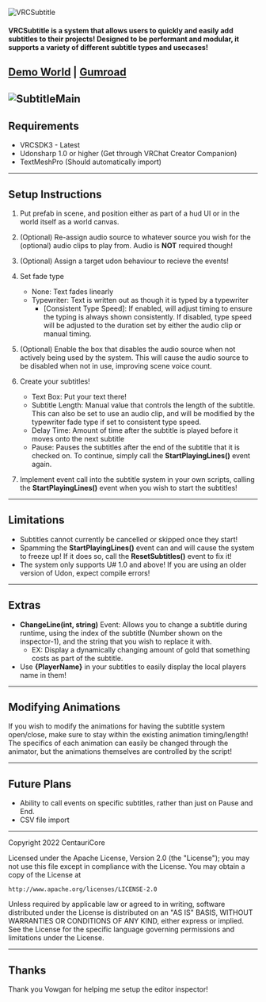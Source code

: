 ![VRCSubtitle](https://user-images.githubusercontent.com/28989460/183273832-bc709af2-5183-4966-8746-da98625ed422.png)
#### VRCSubtitle is a system that allows users to quickly and easily add subtitles to their projects! Designed to be performant and modular, it supports a variety of different subtitle types and usecases!

[Demo World](https://vrchat.com/home/launch?worldId=wrld_55b59087-675c-4ea8-9e1a-db0dda5ef8fe) | [Gumroad](https://centauri.gumroad.com/l/rrqay)
---
![SubtitleMain](https://user-images.githubusercontent.com/28989460/183273641-d4365703-9bc9-469e-bea6-1326d2be6e78.PNG)
---
## Requirements
- VRCSDK3 - Latest
- Udonsharp 1.0 or higher (Get through VRChat Creator Companion)
- TextMeshPro (Should automatically import)
---
## Setup Instructions

1) Put prefab in scene, and position either as part of a hud UI or in the world itself as a world canvas.
2) (Optional) Re-assign audio source to whatever source you wish for the (optional) audio clips to play from. Audio is **NOT** required though!
3) (Optional) Assign a target udon behaviour to recieve the events!
4) Set fade type
    - None: Text fades linearly
    - Typewriter: Text is written out as though it is typed by a typewriter
        - [Consistent Type Speed]: If enabled, will adjust timing to ensure the typing is always shown consistently. If disabled, type speed will be adjusted to the duration set by either the audio clip or manual timing.

5) (Optional) Enable the box that disables the audio source when not actively being used by the system. This will cause the audio source to be disabled when not in use, improving scene voice count.

6) Create your subtitles!
    - Text Box: Put your text there!
    - Subtitle Length: Manual value that controls the length of the subtitle. This can also be set to use an audio clip, and will be modified by the typewriter fade type if set to consistent type speed.
    - Delay Time: Amount of time after the subtitle is played before it moves onto the next subtitle
    - Pause: Pauses the subtitles after the end of the subtitle that it is checked on. To continue, simply call the **StartPlayingLines()** event again.

7) Implement event call into the subtitle system in your own scripts, calling the **StartPlayingLines()** event when you wish to start the subtitles!
---

## Limitations

- Subtitles cannot currently be cancelled or skipped once they start!
- Spamming the **StartPlayingLines()** event can and will cause the system to freeze up! If it does so, call the **ResetSubtitles()** event to fix it!
- The system only supports U# 1.0 and above! If you are using an older version of Udon, expect compile errors!

---
## Extras

- **ChangeLine(int, string)** Event: Allows you to change a subtitle during runtime, using the index of the subtitle (Number shown on the inspector-1), and the string that you wish to replace it with.
    - EX: Display a dynamically changing amount of gold that something costs as part of the subtitle.
- Use **{PlayerName}** in your subtitles to easily display the local players name in them!

---
## Modifying Animations

If you wish to modify the animations for having the subtitle system open/close, make sure to stay within the existing animation timing/length! The specifics of each animation can easily be changed through the animator, but the animations themselves are controlled by the script!

---
## Future Plans
- Ability to call events on specific subtitles, rather than just on Pause and End.
- CSV file import

---
Copyright 2022 CentauriCore

Licensed under the Apache License, Version 2.0 (the "License");
you may not use this file except in compliance with the License.
You may obtain a copy of the License at

    http://www.apache.org/licenses/LICENSE-2.0

Unless required by applicable law or agreed to in writing, software
distributed under the License is distributed on an "AS IS" BASIS,
WITHOUT WARRANTIES OR CONDITIONS OF ANY KIND, either express or implied.
See the License for the specific language governing permissions and
limitations under the License.

---
## Thanks

Thank you Vowgan for helping me setup the editor inspector!
